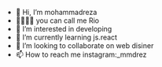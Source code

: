 - 👋 Hi, I’m mohammadreza 
- 🫱🏻‍🫲🏾 you can call me Rio
- 👀 I’m interested in developing
- 🌱 I’m currently learning js.react
- 💞️ I’m looking to collaborate on web disiner
- 📫 How to reach me instagram:_mmdrez

